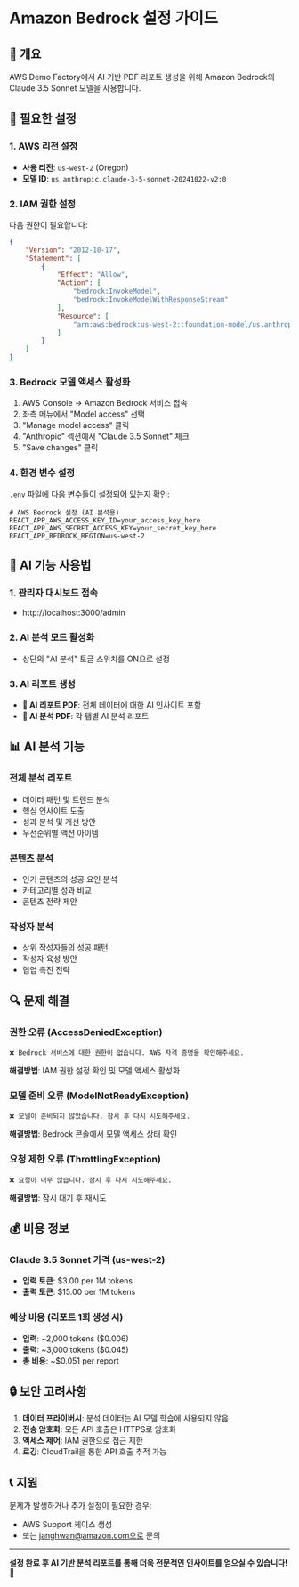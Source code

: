 # Amazon Bedrock 설정 가이드

## 🎯 개요

AWS Demo Factory에서 AI 기반 PDF 리포트 생성을 위해 Amazon Bedrock의 Claude 3.5 Sonnet 모델을 사용합니다.

## 🔧 필요한 설정

### 1. AWS 리전 설정
- **사용 리전**: `us-west-2` (Oregon)
- **모델 ID**: `us.anthropic.claude-3-5-sonnet-20241022-v2:0`

### 2. IAM 권한 설정

다음 권한이 필요합니다:

```json
{
    "Version": "2012-10-17",
    "Statement": [
        {
            "Effect": "Allow",
            "Action": [
                "bedrock:InvokeModel",
                "bedrock:InvokeModelWithResponseStream"
            ],
            "Resource": [
                "arn:aws:bedrock:us-west-2::foundation-model/us.anthropic.claude-3-5-sonnet-20241022-v2:0"
            ]
        }
    ]
}
```

### 3. Bedrock 모델 액세스 활성화

1. AWS Console → Amazon Bedrock 서비스 접속
2. 좌측 메뉴에서 "Model access" 선택
3. "Manage model access" 클릭
4. "Anthropic" 섹션에서 "Claude 3.5 Sonnet" 체크
5. "Save changes" 클릭

### 4. 환경 변수 설정

`.env` 파일에 다음 변수들이 설정되어 있는지 확인:

```env
# AWS Bedrock 설정 (AI 분석용)
REACT_APP_AWS_ACCESS_KEY_ID=your_access_key_here
REACT_APP_AWS_SECRET_ACCESS_KEY=your_secret_key_here
REACT_APP_BEDROCK_REGION=us-west-2
```

## 🚀 AI 기능 사용법

### 1. 관리자 대시보드 접속
- http://localhost:3000/admin

### 2. AI 분석 모드 활성화
- 상단의 "AI 분석" 토글 스위치를 ON으로 설정

### 3. AI 리포트 생성
- **🤖 AI 리포트 PDF**: 전체 데이터에 대한 AI 인사이트 포함
- **🤖 AI 분석 PDF**: 각 탭별 AI 분석 리포트

## 📊 AI 분석 기능

### 전체 분석 리포트
- 데이터 패턴 및 트렌드 분석
- 핵심 인사이트 도출
- 성과 분석 및 개선 방안
- 우선순위별 액션 아이템

### 콘텐츠 분석
- 인기 콘텐츠의 성공 요인 분석
- 카테고리별 성과 비교
- 콘텐츠 전략 제안

### 작성자 분석
- 상위 작성자들의 성공 패턴
- 작성자 육성 방안
- 협업 촉진 전략

## 🔍 문제 해결

### 권한 오류 (AccessDeniedException)
```
❌ Bedrock 서비스에 대한 권한이 없습니다. AWS 자격 증명을 확인해주세요.
```
**해결방법**: IAM 권한 설정 확인 및 모델 액세스 활성화

### 모델 준비 오류 (ModelNotReadyException)
```
❌ 모델이 준비되지 않았습니다. 잠시 후 다시 시도해주세요.
```
**해결방법**: Bedrock 콘솔에서 모델 액세스 상태 확인

### 요청 제한 오류 (ThrottlingException)
```
❌ 요청이 너무 많습니다. 잠시 후 다시 시도해주세요.
```
**해결방법**: 잠시 대기 후 재시도

## 💰 비용 정보

### Claude 3.5 Sonnet 가격 (us-west-2)
- **입력 토큰**: $3.00 per 1M tokens
- **출력 토큰**: $15.00 per 1M tokens

### 예상 비용 (리포트 1회 생성 시)
- **입력**: ~2,000 tokens ($0.006)
- **출력**: ~3,000 tokens ($0.045)
- **총 비용**: ~$0.051 per report

## 🔒 보안 고려사항

1. **데이터 프라이버시**: 분석 데이터는 AI 모델 학습에 사용되지 않음
2. **전송 암호화**: 모든 API 호출은 HTTPS로 암호화
3. **액세스 제어**: IAM 권한으로 접근 제한
4. **로깅**: CloudTrail을 통한 API 호출 추적 가능

## 📞 지원

문제가 발생하거나 추가 설정이 필요한 경우:
- AWS Support 케이스 생성
- 또는 janghwan@amazon.com으로 문의

---

**설정 완료 후 AI 기반 분석 리포트를 통해 더욱 전문적인 인사이트를 얻으실 수 있습니다!** 🚀
